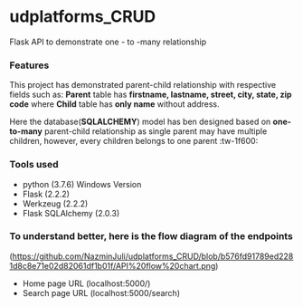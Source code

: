 # udplatforms_CRUD
Flask API to demonstrate one - to -many relationship
### Features
This project has demonstrated parent-child relationship with respective fields such as: 
**Parent** table has **firstname, lastname, street, city, state, zip code** where **Child** table has **only name** without address.

Here the database(**SQLALCHEMY**) model has ben designed based on **one-to-many** parent-child relationship as single parent may have multiple children, however, every children belongs to one parent
:tw-1f600: 
### Tools used
- python (3.7.6) Windows Version
- Flask (2.2.2)
- Werkzeug (2.2.2)
- Flask SQLAlchemy (2.0.3)
### To understand better, here is the flow diagram of the endpoints
(https://github.com/NazminJuli/udplatforms_CRUD/blob/b576fd91789ed2281d8c8e71e02d82061df1b01f/API%20flow%20chart.png)
- Home page URL (localhost:5000/)
- Search page URL (localhost:5000/search)
